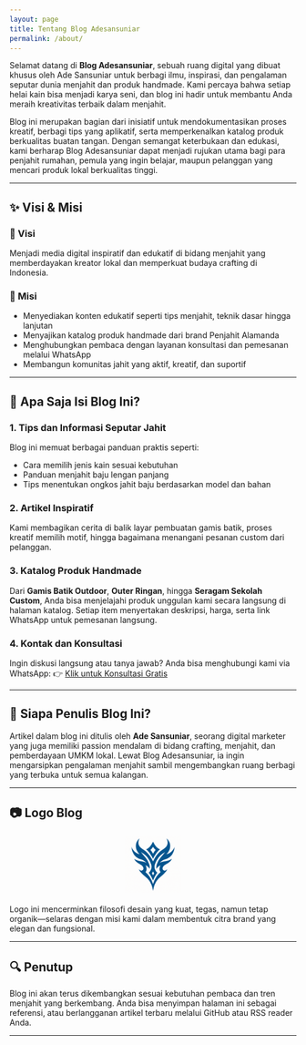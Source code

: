 ```yaml
---
layout: page
title: Tentang Blog Adesansuniar
permalink: /about/
---
```

Selamat datang di **Blog Adesansuniar**, sebuah ruang digital yang dibuat khusus oleh Ade Sansuniar untuk berbagi ilmu, inspirasi, dan pengalaman seputar dunia menjahit dan produk handmade. Kami percaya bahwa setiap helai kain bisa menjadi karya seni, dan blog ini hadir untuk membantu Anda meraih kreativitas terbaik dalam menjahit.

Blog ini merupakan bagian dari inisiatif untuk mendokumentasikan proses kreatif, berbagi tips yang aplikatif, serta memperkenalkan katalog produk berkualitas buatan tangan. Dengan semangat keterbukaan dan edukasi, kami berharap Blog Adesansuniar dapat menjadi rujukan utama bagi para penjahit rumahan, pemula yang ingin belajar, maupun pelanggan yang mencari produk lokal berkualitas tinggi.

---

## ✨ Visi & Misi

### 🎯 Visi

Menjadi media digital inspiratif dan edukatif di bidang menjahit yang memberdayakan kreator lokal dan memperkuat budaya crafting di Indonesia.

### 🎯 Misi

- Menyediakan konten edukatif seperti tips menjahit, teknik dasar hingga lanjutan
- Menyajikan katalog produk handmade dari brand Penjahit Alamanda
- Menghubungkan pembaca dengan layanan konsultasi dan pemesanan melalui WhatsApp
- Membangun komunitas jahit yang aktif, kreatif, dan suportif

---

## 🔎 Apa Saja Isi Blog Ini?

### 1. Tips dan Informasi Seputar Jahit

Blog ini memuat berbagai panduan praktis seperti:
- Cara memilih jenis kain sesuai kebutuhan
- Panduan menjahit baju lengan panjang
- Tips menentukan ongkos jahit baju berdasarkan model dan bahan

### 2. Artikel Inspiratif

Kami membagikan cerita di balik layar pembuatan gamis batik, proses kreatif memilih motif, hingga bagaimana menangani pesanan custom dari pelanggan.

### 3. Katalog Produk Handmade

Dari **Gamis Batik Outdoor**, **Outer Ringan**, hingga **Seragam Sekolah Custom**, Anda bisa menjelajahi produk unggulan kami secara langsung di halaman katalog. Setiap item menyertakan deskripsi, harga, serta link WhatsApp untuk pemesanan langsung.

### 4. Kontak dan Konsultasi

Ingin diskusi langsung atau tanya jawab? Anda bisa menghubungi kami via WhatsApp:
👉 [Klik untuk Konsultasi Gratis](https://wa.me/6288801758800)

---

## 📌 Siapa Penulis Blog Ini?

Artikel dalam blog ini ditulis oleh **Ade Sansuniar**, seorang digital marketer yang juga memiliki passion mendalam di bidang crafting, menjahit, dan pemberdayaan UMKM lokal. Lewat Blog Adesansuniar, ia ingin mengarsipkan pengalaman menjahit sambil mengembangkan ruang berbagi yang terbuka untuk semua kalangan.

---

## 📷 Logo Blog

<img src="https://github.com/adesansuniar/blog-adesansuniar/blob/main/assets/img/logoblogade.png " alt="Logo Blog Adesansuniar" style="max-width: 100px; margin: 20px auto; display: block;">

Logo ini mencerminkan filosofi desain yang kuat, tegas, namun tetap organik—selaras dengan misi kami dalam membentuk citra brand yang elegan dan fungsional.

---

## 🔍 Penutup

Blog ini akan terus dikembangkan sesuai kebutuhan pembaca dan tren menjahit yang berkembang. Anda bisa menyimpan halaman ini sebagai referensi, atau berlangganan artikel terbaru melalui GitHub atau RSS reader Anda.

---

<script type="application/ld+json">
{
  "@context": "https://schema.org",
  "@type": "Blog",
  "name": "Blog Adesansuniar",
  "url": "https://adesansuniar.github.io/blog-adesansuniar/",
  "description": "Tentang informasi dan tips serta katalog produk",
  "author": {
    "@type": "Person",
    "name": "Ade Sansuniar"
  },
  "image": "https://adesansuniar.github.io/blog-adesansuniar/assets/img/logo-adesansuniar.png",
  "publisher": {
    "@type": "Organization",
    "name": "Blog Adesansuniar",
    "logo": {
      "@type": "ImageObject",
      "url": "https://adesansuniar.github.io/blog-adesansuniar/assets/img/logo-adesansuniar.png"
    }
  }
}
</script>
